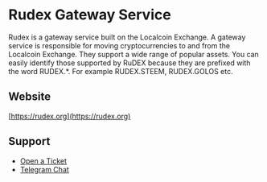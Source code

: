 # Rudex Gateway Service

Rudex is a gateway service built on the Localcoin Exchange. A gateway service is responsible for moving cryptocurrencies to and from the Localcoin Exchange. They support a wide range of popular assets. You can easily identify those supported by RuDEX because they are prefixed with the word RUDEX.*. For example RUDEX.STEEM, RUDEX.GOLOS etc.

## Website
[https://rudex.org](https://rudex.org)

## Support
- [Open a Ticket](https://rudex.freshdesk.com)
- [Telegram Chat](https://t.me/LocalCoinDEX_RU)
